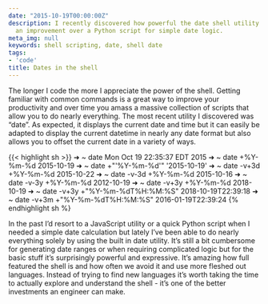 ```yaml
---
date: "2015-10-19T00:00:00Z"
description: I recently discovered how powerful the date shell utility is. Definitely
  an improvement over a Python script for simple date logic.
meta_img: null
keywords: shell scripting, date, shell date
tags:
- 'code'
title: Dates in the shell
---
```


The longer I code the more I appreciate the power of the shell. Getting familiar with common commands is a great way to improve your productivity and over time you amass a massive collection of scripts that allow you to do nearly everything. The most recent utility I discovered was “date”. As expected, it displays the current date and time but it can easily be adapted to display the current datetime in nearly any date format but also allows you to offset the current date in a variety of ways.

{{< highlight sh >}}
➜  ~  date
Mon Oct 19 22:35:37 EDT 2015
➜  ~  date +%Y-%m-%d
2015-10-19
➜  ~  date +"'%Y-%m-%d'"
'2015-10-19'
➜  ~  date -v+3d +%Y-%m-%d
2015-10-22
➜  ~  date -v-3d +%Y-%m-%d
2015-10-16
➜  ~  date -v-3y +%Y-%m-%d
2012-10-19
➜  ~  date -v+3y +%Y-%m-%d
2018-10-19
➜  ~  date -v+3y +"%Y-%m-%dT%H:%M:%S"
2018-10-19T22:39:18
➜  ~  date -v+3m +"%Y-%m-%dT%H:%M:%S"
2016-01-19T22:39:24
{% endhighlight sh %}

In the past I’d resort to a JavaScript utility or a quick Python script when I needed a simple date calculation but lately I’ve been able to do nearly everything solely by using the built in date utility. It’s still a bit cumbersome for generating date ranges or when requiring complicated logic but for the basic stuff it’s surprisingly powerful and expressive. It’s amazing how full featured the shell is and how often we avoid it and use more fleshed out languages. Instead of trying to find new languages it’s worth taking the time to actually explore and understand the shell - it’s one of the better investments an engineer can make.
